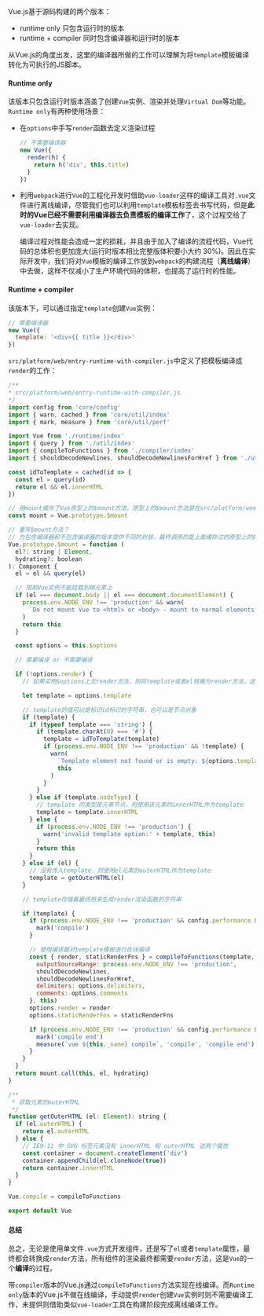 Vue.js基于源码构建的两个版本：
- runtime only 只包含运行时的版本
- runtime + compiler 同时包含编译器和运行时的版本

从Vue.js的角度出发，这里的编译器所做的工作可以理解为将`template`模板编译转化为可执行的JS脚本。

#### Runtime only
该版本只包含运行时版本涵盖了创建`Vue`实例、渲染并处理`Virtual Dom`等功能。`Runtime only`有两种使用场景：
- 在`options`中手写`render`函数去定义渲染过程
  ```js
  // 不需要编译器
  new Vue({
    render(h) {
      return h('div', this.title)
    }
  })
  ```
- 利用`webpack`进行`Vue`的工程化开发时借助`vue-loader`这样的编译工具对`.vue`文件进行离线编译，尽管我们也可以利用`template`模板标签去书写代码，但是**此时的Vue已经不需要利用编译器去负责模板的编译工作**了，这个过程交给了`vue-loader`去实现。

  编译过程对性能会造成一定的损耗，并且由于加入了编译的流程代码，Vue代码的总体积也更加庞大(运行时版本相比完整版体积要小大约 30%)。因此在实际开发中，我们将对`Vue`模板的编译工作放到`webpack`的构建流程（**离线编译**）中去做，这样不仅减小了生产环境代码的体积，也提高了运行时的性能。

#### Runtime + compiler
该版本下，可以通过指定`template`创建`Vue`实例：

```js
// 需要编译器
new Vue({
  template: '<div>{{ title }}</div>'
})
```


`src/platform/web/entry-runtime-with-compiler.js`中定义了把模板编译成`render`的工作：

```js
/**
* src/platform/web/entry-runtime-with-compiler.js
*/
import config from 'core/config'
import { warn, cached } from 'core/util/index'
import { mark, measure } from 'core/util/perf'

import Vue from './runtime/index'
import { query } from './util/index'
import { compileToFunctions } from './compiler/index'
import { shouldDecodeNewlines, shouldDecodeNewlinesForHref } from './util/compat'

const idToTemplate = cached(id => {
  const el = query(id)
  return el && el.innerHTML
})

// 用mount缓存了Vue原型上的$mount方法，原型上的$mount方法是在src/platform/weex/runtime/index.js中定义的
const mount = Vue.prototype.$mount

// 重写$mount方法？
// 为包含编译器和不包含编译器的版本提供不同的封装，最终调用的是上面缓存过的原型上的$mount方法
Vue.prototype.$mount = function (
  el?: string | Element,
  hydrating?: boolean
): Component {
  el = el && query(el)

  // 限制Vue实例不能挂载到根元素上
  if (el === document.body || el === document.documentElement) {
    process.env.NODE_ENV !== 'production' && warn(
      `Do not mount Vue to <html> or <body> - mount to normal elements instead.`
    )
    return this
  }

  const options = this.$options

  // 需要编译 or 不需要编译

  if (!options.render) {
    // 如果实例$options上无render方法，则将template或者el转换为render方法，这个过程就是编译

    let template = options.template

    // template的值可以是标识id标识的字符串，也可以是节点对象
    if (template) {
      if (typeof template === 'string') {
        if (template.charAt(0) === '#') {
          template = idToTemplate(template)
          if (process.env.NODE_ENV !== 'production' && !template) {
            warn(
              `Template element not found or is empty: ${options.template}`,
              this
            )
          }
        }
      } else if (template.nodeType) {
        // template 的类型是元素节点，则使用该元素的innerHTML作为template
        template = template.innerHTML
      } else {
        if (process.env.NODE_ENV !== 'production') {
          warn('invalid template option:' + template, this)
        }
        return this
      }
    } else if (el) {
      // 没有传入template，则使用el元素的outerHTML作为template
      template = getOuterHTML(el)
    }

    // template存储着最终用来生成render渲染函数的字符串

    if (template) {
      if (process.env.NODE_ENV !== 'production' && config.performance && mark) {
        mark('compile')
      }

      // 使用编译器对template模板进行在线编译
      const { render, staticRenderFns } = compileToFunctions(template, {
        outputSourceRange: process.env.NODE_ENV !== 'production',
        shouldDecodeNewlines,
        shouldDecodeNewlinesForHref,
        delimiters: options.delimiters,
        comments: options.comments
      }, this)
      options.render = render
      options.staticRenderFns = staticRenderFns

      if (process.env.NODE_ENV !== 'production' && config.performance && mark) {
        mark('compile end')
        measure(`vue ${this._name} compile`, 'compile', 'compile end')
      }
    }
  }
  return mount.call(this, el, hydrating)
}

/**
 * 获取元素的outerHTML
 */
function getOuterHTML (el: Element): string {
  if (el.outerHTML) {
    return el.outerHTML
  } else {
    // IE9-11 中 SVG 标签元素没有 innerHTML 和 outerHTML 这两个属性
    const container = document.createElement('div')
    container.appendChild(el.cloneNode(true))
    return container.innerHTML
  }
}

Vue.compile = compileToFunctions

export default Vue
```

#### 总结
总之，无论是使用单文件`.vue`方式开发组件，还是写了`el`或者`template`属性，最终都会转换成`render`方法，所有组件的渲染最终都需要`render`方法，这是`Vue`的一个**编译**的过程。

带`compiler`版本的Vue.js通过`compileToFunctions`方法实现在线编译。而`Runtime only`版本的Vue.js不做在线编译，手动提供`render`创建`Vue`实例时则不需要编译工作，未提供则借助类似`vue-loader`工具在构建阶段完成离线编译工作。